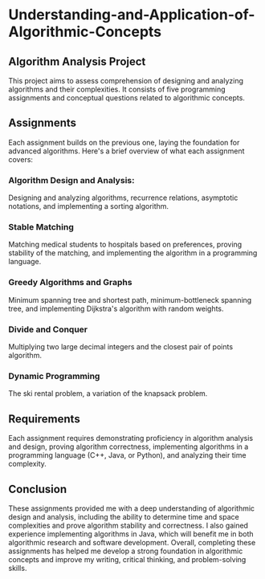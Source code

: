 # Understanding-and-Application-of-Algorithmic-Concepts

## Algorithm Analysis Project
This project aims to assess comprehension of designing and analyzing algorithms and their complexities. It consists of five programming assignments and conceptual questions related to algorithmic concepts.

## Assignments
Each assignment builds on the previous one, laying the foundation for advanced algorithms. Here's a brief overview of what each assignment covers:

### Algorithm Design and Analysis: 
Designing and analyzing algorithms, recurrence relations, asymptotic notations, and implementing a sorting algorithm.
### Stable Matching
Matching medical students to hospitals based on preferences, proving stability of the matching, and implementing the algorithm in a programming language.
### Greedy Algorithms and Graphs
Minimum spanning tree and shortest path, minimum-bottleneck spanning tree, and implementing Dijkstra's algorithm with random weights.
### Divide and Conquer
Multiplying two large decimal integers and the closest pair of points algorithm.
### Dynamic Programming
The ski rental problem, a variation of the knapsack problem.

## Requirements
Each assignment requires demonstrating proficiency in algorithm analysis and design, proving algorithm correctness, implementing algorithms in a programming language (C++, Java, or Python), and analyzing their time complexity.

## Conclusion
These assignments provided me with a deep understanding of algorithmic design and analysis, including the ability to determine time and space complexities and prove algorithm stability and correctness. I also gained experience implementing algorithms in Java, which will benefit me in both algorithmic research and software development. Overall, completing these assignments has helped me develop a strong foundation in algorithmic concepts and improve my writing, critical thinking, and problem-solving skills.
